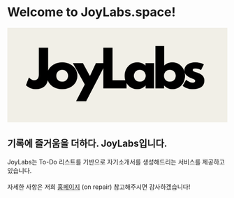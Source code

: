 # Welcome to JoyLabs.space!

<p align="center">
  <img width=550 src="https://github.com/JoyLabs-space/.github/blob/main/logo/JoyLabsLogoLong.png">  
</p>
<h2>기록에 즐거움을 더하다. JoyLabs입니다.</h2>

JoyLabs는 To-Do 리스트를 기반으로 자기소개서를 생성해드리는 서비스를 제공하고 있습니다.<br><br>
자세한 사항은 저희 [홈페이지](https://www.joylabs.space) (on repair) 참고해주시면 감사하겠습니다!
<!--

**Here are some ideas to get you started:**

🙋‍♀️ A short introduction - what is your organization all about?
🌈 Contribution guidelines - how can the community get involved?
👩‍💻 Useful resources - where can the community find your docs? Is there anything else the community should know?
🍿 Fun facts - what does your team eat for breakfast?
🧙 Remember, you can do mighty things with the power of [Markdown](https://docs.github.com/github/writing-on-github/getting-started-with-writing-and-formatting-on-github/basic-writing-and-formatting-syntax)
-->
